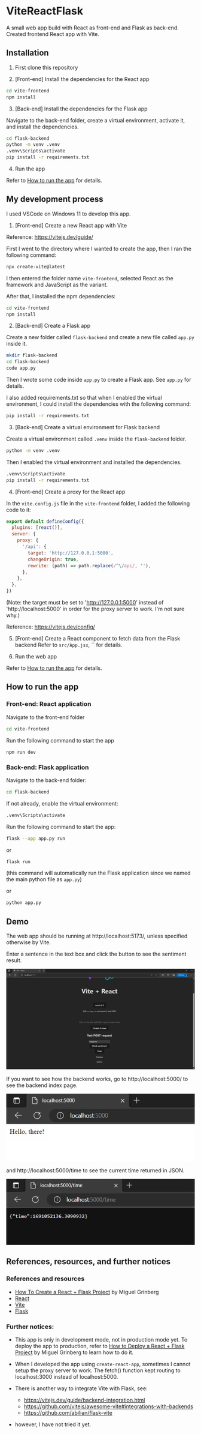 # ViteReactFlask

A small web app build with React as front-end and Flask as back-end. Created frontend React app with Vite.


## Installation
1. First clone this repository

2. \[Front-end\] Install the dependencies for the React app
```bash
cd vite-frontend
npm install
```

3. \[Back-end\] Install the dependencies for the Flask app

Navigate to the back-end folder, create a virtual environment, activate it, and install the dependencies.

```bash
cd flask-backend
python -m venv .venv
.venv\Scripts\activate
pip install -r requirements.txt
```

4. Run the app

Refer to [How to run the app](#how-to-run-the-app) for details.

## My development process

I used VSCode on Windows 11 to develop this app.

1. \[Front-end\] Create a new React app with Vite

Reference: https://vitejs.dev/guide/

First I went to the directory where I wanted to create the app, then I ran the following command:
```bash
npx create-vite@latest
```

I then entered the folder name `vite-frontend`, selected React as the framework and JavaScript as the variant.

After that, I installed the npm dependencies:
```bash
cd vite-frontend
npm install
```

2. \[Back-end\] Create a Flask app

Create a new folder called `flask-backend` and create a new file called `app.py` inside it.

```bash
mkdir flask-backend
cd flask-backend
code app.py
```

Then I wrote some code inside `app.py` to create a Flask app. See `app.py` for details.

I also added requirements.txt so that when I enabled the virtual environment, I could install the dependencies with the following command:
```bash
pip install -r requirements.txt
```

3. \[Back-end\] Create a virtual environment for Flask backend

Create a virtual environment called `.venv` inside the `flask-backend` folder.
```bash
python -m venv .venv
```

Then I enabled the virtual environment and installed the dependencies.
```bash
.venv\Scripts\activate
pip install -r requirements.txt
```

4. \[Front-end\] Create a proxy for the React app

In the `vite.config.js` file in the `vite-frontend` folder, I added the following code to it:
```js
export default defineConfig({
  plugins: [react()],
  server: {
    proxy: {
      '/api': {
        target: 'http://127.0.0.1:5000',
        changeOrigin: true,
        rewrite: (path) => path.replace(/^\/api/, ''),
      },
    },
  },
})
```

(Note: the target must be set to 'http://127.0.0.1:5000' instead of 'http://localhost:5000' in order for the proxy server to work. I'm not sure why.)

Reference: https://vitejs.dev/config/

5. \[Front-end\] Create a React component to fetch data from the Flask backend
Refer to `src/App.jsx`, `` for details.

6. Run the web app

Refer to [How to run the app](#how-to-run-the-app) for details.

## How to run the app

### Front-end: React application

Navigate to the front-end folder 
```bash
cd vite-frontend
```

Run the following command to start the app
```
npm run dev
```

### Back-end: Flask application


Navigate to the back-end folder:
```bash
cd flask-backend
```


If not already, enable the virtual environment:
```bash
.venv\Scripts\activate
```

Run the following command to start the app:
```bash
flask --app app.py run
```
or

```bash
flask run
```
(this command will automatically run the Flask application since we named the main python file as `app.py`)

or

```bash
python app.py
```

## Demo

The web app should be running at http://localhost:5173/, unless specified otherwise by Vite.

Enter a sentence in the text box and click the button to see the sentiment result.

![Demonstration of web app](DEMO/web-app.png)

If you want to see how the backend works, go to http://localhost:5000/ to see the backend index page.

![Demonstration of backend index](DEMO/backend-index.png)

and http://localhost:5000/time to see the current time returned in JSON.

![Demonstration of backend /time endpoint](DEMO/backend-time.png)

## References, resources, and further notices

### References and resources

- [How To Create a React + Flask Project](https://blog.miguelgrinberg.com/post/how-to-create-a-react--flask-project) by Miguel Grinberg
- [React](https://react.dev/)
- [Vite](https://vitejs.dev/guide/)
- [Flask](https://flask.palletsprojects.com/en/)

### Further notices:
- This app is only in development mode, not in production mode yet. To deploy the app to production, refer to [How to Deploy a React + Flask Project](https://blog.miguelgrinberg.com/post/how-to-deploy-a-react--flask-project) by Miguel Grinberg to learn how to do it.
- When I developed the app using `create-react-app`, sometimes I cannot setup the proxy server to work. The fetch() function kept routing to localhost:3000 instead of localhost:5000. 
- There is another way to integrate Vite with Flask, see:
    - https://vitejs.dev/guide/backend-integration.html
    - https://github.com/vitejs/awesome-vite#integrations-with-backends
    - https://github.com/abilian/flask-vite

- however, I have not tried it yet. 

